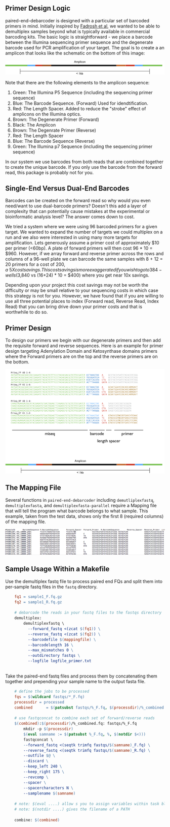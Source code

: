 ## Primer Design Logic

paired-end-debarcoder is designed with a particular set of barcoded primers in mind. Initially inspired by [Fadrosh et al](https://microbiomejournal.biomedcentral.com/articles/10.1186/2049-2618-2-6),
we wanted to be able to demultiplex samples beyond what is typically available in commercial barcoding kits. The basic logic is 
straightforward - we place a barcode between the Illumina sequencing primer sequence and the degenerate barcode used for PCR
amplification of your target. The goal is to create a an amplicon that looks like the schematic on the bottom of this image:

![amplicon-schematic](images/ampliconlayout.png)

Note that there are the following elements to the amplicon sequence:

  1. Green: The Illumina P5 Sequence (including the sequencing primer sequence)
  2. Blue: The Barcode Sequence. (Forward) Used for idendtification.
  3. Red: The Length Spacer. Added to reduce the "strobe" effect of amplicons on the Illumina optics.
  4. Brown: The Degenerate Primer (Forward)
  5. Black: The Amplicon
  6. Brown: The Degenrate Primer (Reverse)
  7. Red: The Length Spacer
  8. Blue: The Barcode Sequence (Reverse)
  9. Green: The Illumina p7 Sequence (including the sequencing primer sequence)

In our system we use barcodes from both reads that are combined together to create the unique barcode. If you only use the barcode from
the forward read, this package is probably not for you.

## Single-End Versus Dual-End Barcodes

Barcodes can be created on the forward read so why would you even need/want to use dual-barcode primers? Doesn't this add a layer of
complexity that can potentially cause mistakes at the experimental or bioinformatic analysis level? The answer comes down to cost.

We tried a system where we were using 96 barcoded primers for a given target. We wanted to expand the number of targets we could multiplex on
a run and we also were interested in using many more targets for amplification. Lets generously assume a primer cost of approximately $10 per
primer (<60bp). A plate of forward primers  will then cost 96 * 10 = $960.  However, if we array forward and reverse primer across the rows
and columns of a 96-well plate we can barcode the same samples with 8 + 12 = 20 primers for a cost of $200, a ~5X cost savings.  This
cost savings is more exaggerated if you wish to go to 384-wells ($3,840 vs (16+24) * 10  = $400) where you get near 10x savings. 

Depending upon your project this cost savings may not be worth the difficulty or may be small relative to your sequencing costs in which case
this strategy is not for you. However, we have found that if you are willing to use all three potential places to index (Forward read, Reverse Read,
Index Read) that you can bring drive down your primer costs and that is worthwhile to do so.

## Primer Design

To design our primers we begin with our degenerate primers and then add the requisite forward and reverse sequences. Here is an example
for primer design targeting Adenylation Domain and Ketosynthase domains primers where the Forward primers are on the top and the reverse
primers are on the bottom.

![amplicon-schematic](images/examplebarcodes.png)

## The Mapping File

Several functions in `paired-end-debarcoder` including `demutliplexfastq`, `demultiplexfasta`, and `demultiplexfasta-parallel` require
a Mapping file that will tell the program what barcode belongs to what sample. This example, taken from the test data, shows only the first 8 (required columns) of the mapping file.

![mappingfile](images/mappingfile.png)


## Sample Usage Within a Makefile

Use the demultiplex fastq file to process paired end FQs and split them into per-sample fastq files in the `fastq` 
directory. 

```makefile
	fq1 = sample1_F.fq.gz
	fq2 = sample1_R.fq.gz

	# debarcode the reads in your fastq files to the fastqs directory
	demultiplex:
		demultiplexfastq \
		  --forward_fastq <(zcat $(fq1)) \
		  --reverse_fastq <(zcat $(fq2)) \
		  --barcodefile $(mappingfile) \
		  --barcodelength 16 \
		  --max_mismatches 0 \
		  --outdirectory fastqs \
		  --logfile logfile_primer.txt
		
```

Take the paired-end fastq files and process them by concatenating them together and prepending your sample name to the output fasta file.

```makefile
	# define the jobs to be processed
	fqs = $(wildcard fastqs/*_F.fq)
	processdir = processed
	combined      = $(patsubst fastqs/%_F.fq, $(processdir)/%_combined.fq, $(fqs))

	# use fastqconcat to combine each set of forward/reverse reads
	$(combined):$(processdir)/%_combined.fq: fastqs/%_F.fq
		mkdir -p $(processdir)
		$(eval samname := $(patsubst %_F.fq, %, $(notdir $<)))
		fastqconcat \
		--forward_fastq <(seqtk trimfq fastqs/$(samname)_F.fq) \
		--reverse_fastq <(seqtk trimfq fastqs/$(samname)_R.fq) \
		--outfile $@ \
		--discard \
		--keep_left 240 \
		--keep_right 175 \
		--revcomp \
		--spacer \
		--spacercharacters N \
		--samplename $(samname) 

	# note: $(eval ....) allow s you to assign variables within task blocks in make/
	# note: $(notdir ....) gives the filename of a PATH

	combine: $(combined)
```